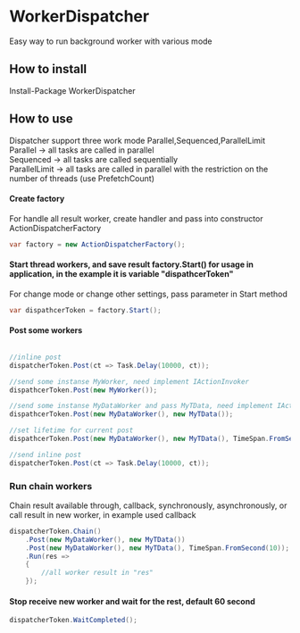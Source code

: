 # WorkerDispatcher
Easy way to run background worker with various mode

## How to install
Install-Package WorkerDispatcher

## How to use
Dispatcher support three work mode Parallel,Sequenced,ParallelLimit<br/>
Parallel -> all tasks are called in parallel<br/>
Sequenced -> all tasks are called sequentially<br/>
ParallelLimit -> all tasks are called in parallel with the restriction on the number of threads (use PrefetchCount)<br/>

#### Create factory
For handle all result worker, create handler and pass into constructor ActionDispatcherFactory
```csharp
var factory = new ActionDispatcherFactory();
```

#### Start thread workers, and save result factory.Start() for usage in application, in the example it is variable "dispathcerToken"  
For change mode or change other settings, pass parameter in Start method

```csharp
var dispathcerToken = factory.Start();
```

#### Post some workers
```csharp

//inline post
dispatcherToken.Post(ct => Task.Delay(10000, ct));

//send some instanse MyWorker, need implement IActionInvoker
dispathcerToken.Post(new MyWorker());

//send some instanse MyDataWorker and pass MyTData, need implement IActionInvoker<TData>
dispathcerToken.Post(new MyDataWorker(), new MyTData());

//set lifetime for current post
dispathcerToken.Post(new MyDataWorker(), new MyTData(), TimeSpan.FromSecond(10));

//send inline post
dispatcherToken.Post(ct => Task.Delay(10000, ct));
```

### Run chain workers
Chain result available through, callback, synchronously, asynchronously, or call result in new worker, in example used callback

```csharp
dispatcherToken.Chain()
	.Post(new MyDataWorker(), new MyTData())
    .Post(new MyDataWorker(), new MyTData(), TimeSpan.FromSecond(10));
    .Run(res =>
    {
    	//all worker result in "res"
    });
```

#### Stop receive new worker and wait for the rest, default 60 second
```csharp
dispatcherToken.WaitCompleted();
```
